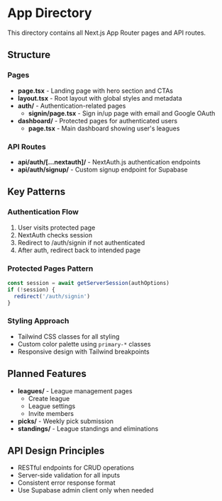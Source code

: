 # App Directory

This directory contains all Next.js App Router pages and API routes.

## Structure

### Pages
- **page.tsx** - Landing page with hero section and CTAs
- **layout.tsx** - Root layout with global styles and metadata
- **auth/** - Authentication-related pages
  - **signin/page.tsx** - Sign in/up page with email and Google OAuth
- **dashboard/** - Protected pages for authenticated users
  - **page.tsx** - Main dashboard showing user's leagues

### API Routes
- **api/auth/[...nextauth]/** - NextAuth.js authentication endpoints
- **api/auth/signup/** - Custom signup endpoint for Supabase

## Key Patterns

### Authentication Flow
1. User visits protected page
2. NextAuth checks session
3. Redirect to /auth/signin if not authenticated
4. After auth, redirect back to intended page

### Protected Pages Pattern
```typescript
const session = await getServerSession(authOptions)
if (!session) {
  redirect('/auth/signin')
}
```

### Styling Approach
- Tailwind CSS classes for all styling
- Custom color palette using `primary-*` classes
- Responsive design with Tailwind breakpoints

## Planned Features
- **leagues/** - League management pages
  - Create league
  - League settings
  - Invite members
- **picks/** - Weekly pick submission
- **standings/** - League standings and eliminations

## API Design Principles
- RESTful endpoints for CRUD operations
- Server-side validation for all inputs
- Consistent error response format
- Use Supabase admin client only when needed